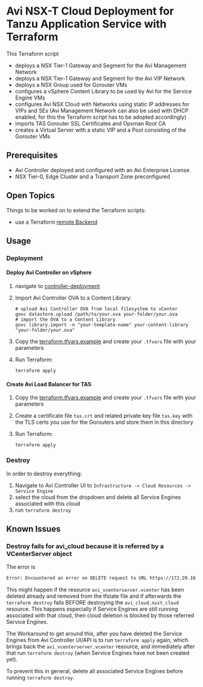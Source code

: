 # Avi NSX-T Cloud Deployment for Tanzu Application Service with Terraform

This Terraform script

- deploys a NSX Tier-1 Gateway and Segment for the Avi Management Network
- deploys a NSX Tier-1 Gateway and Segment for the Avi VIP Network
- deploys a NSX Group used for Gorouter VMs
- configures a vSphere Content Library to be used by Avi for the Service Engine VMs
- configures Avi NSX Cloud with Networks using static IP addresses for VIPs and SEs (Avi Management Network can also be used with DHCP enabled, for this the Terraform script has to be adopted accordingly)
- imports TAS Gorouter SSL Certificates and Opsman Root CA
- creates a Virtual Server with a static VIP and a Pool consisting of the Gorouter VMs

## Prerequisites

- Avi Controller deployed and configured with an Avi Enterprise License
- NSX Tier-0, Edge Cluster and a Transport Zone preconfigured

## Open Topics

Things to be worked on to extend the Terraform scripts:

- use a Terraform [remote Backend](https://developer.hashicorp.com/terraform/language/backend)

## Usage

### Deployment

#### Deploy Avi Controller on vSphere

1. navigate to [controller-deployment](./controller-deployment/)
1. Import Avi Controller OVA to a Content Library:

    ```shell
    # upload Avi Controller OVA from local filesystem to vCenter
    govc datastore.upload /path/to/your.ova your-folder/your.ova
    # import the OVA to a Content Library
    govc library.import -n "your-template-name" your-content-library "your-folder/your.ova"
    ```

1. Copy the [terraform.tfvars.example](./controller-deployment/terraform.tfvars.example) and create your `.tfvars` file with your parameters
1. Run Terraform:

    ```shell
    terraform apply
    ```

#### Create Avi Load Balancer for TAS

1. Copy the [terraform.tfvars.example](./terraform.tfvars.example) and create your `.tfvars` file with your parameters
1. Create a certificate file `tas.crt` and related private key file `tas.key` with the TLS certs you use for the Gorouters and store them in this directory
1. Run Terraform:

    ```shell
    terraform apply
    ```

### Destroy

In order to destroy everything:

1. Navigate to Avi Controller UI to `Infrastructure -> Cloud Resources -> Service Engine`
1. select the cloud from the dropdown and delete all Service Engines associated with this cloud
1. run `terraform destroy`

## Known Issues

### Destroy fails for avi_cloud because it is referred by a VCenterServer object

The error is

```txt
Error: Encountered an error on DELETE request to URL https://172.20.16.2/api/cloud/cloud-cef9f650-03e9-43e5-810f-31798ebd639f: HTTP code: 400; error from Controller: map[error:Cannot delete, object is referred by: [VCenterServer vcenter]]
```

This might happen if the resource `avi_vcenterserver.vcenter` has been deleted already and removed from the tfstate file and if afterwards the `terraform destroy` fails BEFORE destroying the `avi_cloud.nsxt_cloud` resource. This happens especially if Service Engines are still running associated with that cloud, then cloud deletion is blocked by those referred Service Engines.

The Workaround to get around this, after you have deleted the Service Engines from Avi Controller UI/API is to run `terraform apply` again, which brings back the `avi_vcenterserver.vcenter` resource, and immediately after that run `terraform destroy` (when Service Engines have not been created yet).

To prevent this in general, delete all associated Service Engines before running `terraform destroy`.
